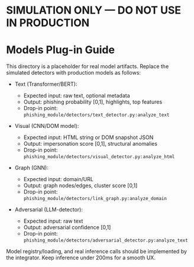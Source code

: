 # SIMULATION ONLY — DO NOT USE IN PRODUCTION

# Models Plug-in Guide

This directory is a placeholder for real model artifacts. Replace the simulated detectors with production models as follows:

- Text (Transformer/BERT):
  - Expected input: raw text, optional metadata
  - Output: phishing probability [0,1], highlights, top features
  - Drop-in point: `phishing_module/detectors/text_detector.py:analyze_text`

- Visual (CNN/DOM model):
  - Expected input: HTML string or DOM snapshot JSON
  - Output: impersonation score [0,1], structural anomalies
  - Drop-in point: `phishing_module/detectors/visual_detector.py:analyze_html`

- Graph (GNN):
  - Expected input: domain/URL
  - Output: graph nodes/edges, cluster score [0,1]
  - Drop-in point: `phishing_module/detectors/link_graph.py:analyze_domain`

- Adversarial (LLM-detector):
  - Expected input: raw text
  - Output: adversarial confidence [0,1]
  - Drop-in point: `phishing_module/detectors/adversarial_detector.py:analyze_text`

Model registry/loading, and real inference calls should be implemented by the integrator. Keep inference under 200ms for a smooth UX.


